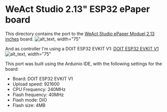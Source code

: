 # WeAct Studio 2.13" ESP32 ePaper board

This directory contains the port to the
[WeAct Studio ePaper Moduel 2.13 inches](https://s.click.aliexpress.com/e/_DClDtGX)
board.
![alt_text, width="75"](./ePaperModule.png)

And as controller I'm using a DOIT ESP32 EVKIT V1:
[DOIT ESP32 EVKIT V1](https://s.click.aliexpress.com/e/_DeEFuSB)
![alt_text, width="75"](./ESP32.png)

This port was built using the Arduinio IDE, with the following settings for the board:
  - Board: DOIT ESP32 EVKIT V1
  - Upload speed: 921600
  - CPU Frequency: 240MHz
  - Flash frequency: 40MHz
  - Flash mode: DIO
  - Flash size: 4MB
